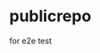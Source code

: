 # publicrepo
for e2e test






















































































































































































































































































































































































































































































































































































































































































































































































































































































































































































































































































































































































































































































































































































































































































































































































































































































































































































































































































































































































































































































































































































































































































































































































































































































































































































